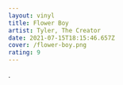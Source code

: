 ```yaml
---
layout: vinyl
title: Flower Boy
artist: Tyler, The Creator
date: 2021-07-15T18:15:46.657Z
cover: /flower-boy.png
rating: 9
---
```

.